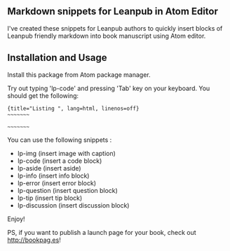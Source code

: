 ## Markdown snippets for Leanpub in Atom Editor

I've created these snippets for Leanpub authors to quickly insert blocks of Leanpub friendly markdown into book manuscript using Atom editor.

## Installation and Usage

Install this package from Atom package manager.

Try out typing 'lp-code' and pressing 'Tab' key on your keyboard. You should get the following:
```
{title="Listing ", lang=html, linenos=off}
~~~~~~~

~~~~~~~

```

You can use the following snippets :

- lp-img (insert image with caption)
- lp-code (insert a code block)
- lp-aside (insert aside)
- lp-info (insert info block)
- lp-error (insert error block)
- lp-question (insert question block)
- lp-tip (insert tip block)
- lp-discussion (insert discussion block)

Enjoy!

PS, if you want to publish a launch page for your book, check out  http://bookpag.es! 